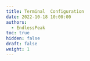 ```yaml
---
title: Terminal  Configuration
date: 2022-10-18 10:00:00
authors:
  - EndlessPeak
toc: true
hidden: false
draft: false
weight: 1
---
```

